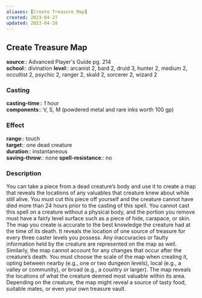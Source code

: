 ```yaml
---
aliases: [Create Treasure Map]
created: 2023-04-27
updated: 2023-04-28
---
```


## Create Treasure Map

**source**:: Advanced Player's Guide pg. 214  
**school**:: divination
**level**:: arcanist 2, bard 2, druid 3, hunter 2, medium 2, occultist 2, psychic 2, ranger 2, skald 2, sorcerer 2, wizard 2

### Casting

**casting-time**:: 1 hour  
**components**:: V, S, M (powdered metal and rare inks worth 100 gp)

### Effect

**range**:: touch  
**target**:: one dead creature  
**duration**:: instantaneous  
**saving-throw**:: none
**spell-resistance**:: no

### Description

You can take a piece from a dead creature’s body and use it to create a map that reveals the locations of any valuables that creature knew about while still alive. You must cut this piece off yourself and the creature cannot have died more than 24 hours prior to the casting of this spell. You cannot cast this spell on a creature without a physical body, and the portion you remove must have a fairly level surface such as a piece of hide, carapace, or skin. The map you create is accurate to the best knowledge the creature had at the time of its death. It reveals the location of one source of treasure for every three caster levels you possess. Any inaccuracies or faulty information held by the creature are represented on the map as well. Similarly, the map cannot account for any changes that occur after the creature’s death. You must choose the scale of the map when creating it, opting between nearby (e.g., one or two dungeon levels), local (e.g., a valley or community), or broad (e.g., a country or larger). The map reveals the locations of what the creature deemed most valuable within its area. Depending on the creature, the map might reveal a source of tasty food, suitable mates, or even your own treasure vault.

